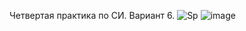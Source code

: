 Четвертая практика по СИ. Вариант 6.
![Sp](https://user-images.githubusercontent.com/81636546/113589358-edb07980-9639-11eb-934a-0c61bbb94e14.PNG)
![image](https://user-images.githubusercontent.com/81636546/113866338-de563b00-97b5-11eb-90d1-6f6e5e0b1a02.png)
